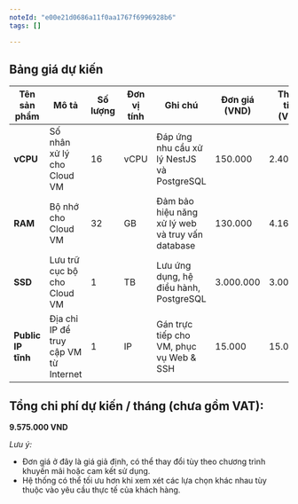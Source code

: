 ```yaml
---
noteId: "e00e21d0686a11f0aa1767f6996928b6"
tags: []

---
```


## Bảng giá dự kiến

| Tên sản phẩm             | Mô tả                                                   | Số lượng | Đơn vị tính | Ghi chú                                            | Đơn giá (VND) | Thành tiền (VND) |
| ------------------------ | ------------------------------------------------------- | -------- | ----------- | -------------------------------------------------- | ------------- | ---------------- |
| **vCPU**                 | Số nhân xử lý cho Cloud VM                              | 16       | vCPU        | Đáp ứng nhu cầu xử lý NestJS và PostgreSQL         | 150.000       | 2.400.000        |
| **RAM**                  | Bộ nhớ cho Cloud VM                                     | 32       | GB          | Đảm bảo hiệu năng xử lý web và truy vấn database   | 130.000       | 4.160.000        |
| **SSD**                  | Lưu trữ cục bộ cho Cloud VM                             | 1        | TB          | Lưu ứng dụng, hệ điều hành, PostgreSQL             | 3.000.000     | 3.000.000        |
| **Public IP tĩnh**       | Địa chỉ IP để truy cập VM từ Internet                   | 1        | IP          | Gán trực tiếp cho VM, phục vụ Web & SSH            | 15.000        | 15.000           |

## Tổng chi phí dự kiến / tháng (chưa gồm VAT):
**9.575.000 VND**

_Lưu ý:_
- Đơn giá ở đây là giá giả định, có thể thay đổi tùy theo chương trình khuyến mãi hoặc cam kết sử dụng.
- Hệ thống có thể tối ưu hơn khi xem xét các lựa chọn khác nhau tùy thuộc vào yêu cầu thực tế của khách hàng.